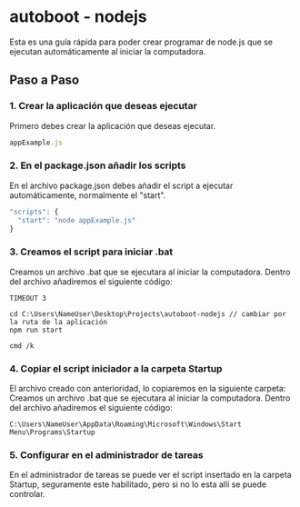 
# autoboot - nodejs

Esta es una guía rápida para poder crear programar de node.js que se ejecutan automáticamente al iniciar la computadora.
## Paso a Paso
### 1. Crear la aplicación que deseas ejecutar
Primero debes crear la aplicación que deseas ejecutar.

```javascript
appExample.js
```
    
### 2. En el package.json añadir los scripts
En el archivo package.json debes añadir el script a ejecutar automáticamente, normalmente el "start".

```javascript
"scripts": {
  "start": "node appExample.js"
}
```
    
### 3. Creamos el script para iniciar .bat
Creamos un archivo .bat que se ejecutara al iniciar la computadora. Dentro del archivo añadiremos el siguiente código:

```batch
TIMEOUT 3

cd C:\Users\NameUser\Desktop\Projects\autoboot-nodejs // cambiar por la ruta de la aplicación
npm run start 

cmd /k
```
    
### 4. Copiar el script iniciador a la carpeta Startup
El archivo creado con anterioridad, lo copiaremos en la siguiente carpeta:
Creamos un archivo .bat que se ejecutara al iniciar la computadora. Dentro del archivo añadiremos el siguiente código:

```batch
C:\Users\NameUser\AppData\Roaming\Microsoft\Windows\Start Menu\Programs\Startup
```

### 5. Configurar en el administrador de tareas
En el administrador de tareas se puede ver el script insertado en la carpeta Startup, seguramente este habilitado, pero si no lo esta allí se puede controlar.

